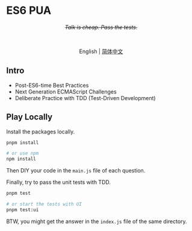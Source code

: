 # ES6 PUA

<p align='center'>
  <del><em>Talk is cheap. Pass the tests.</em></del>
</p>

<br>

<p align='center'>
  English | <a href='./README.zh-CN.md'>简体中文</a>
</p>

## Intro

- Post-ES6-time Best Practices
- Next Generation ECMAScript Challenges
- Deliberate Practice with TDD (Test-Driven Development)

## Play Locally

Install the packages locally.

```bash
pnpm install

# or use npm
npm install
```

Then DIY your code in the `main.js` file of each question.

Finally, try to pass the unit tests with TDD.

```bash
pnpm test

# or start the tests with UI
pnpm test:ui
```

BTW, you might get the answer in the `index.js` file of the same directory.
